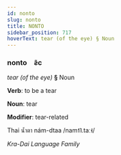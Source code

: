 ```yaml
---
id: nonto
slug: nonto
title: NONTO
sidebar_position: 717
hoverText: tear (of the eye) § Noun
---
```


### nonto&emsp;<span kind="abugida">ƨ̃c</span>

*tear (of the eye)* **§** Noun

**Verb**: to be a tear

**Noun**: tear

**Modifier**: tear-related

Thai น้ำตา nám-dtaa /nam˦˥.taː˧/

*Kra-Dai Language Family*